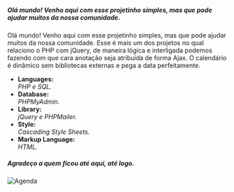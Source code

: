 <h5>Olá mundo! Venho aqui com esse projetinho simples, mas que pode ajudar muitos da nossa comunidade.</h5>
<p>Olá mundo! Venho aqui com esse projetinho simples, mas que pode ajudar muitos da nossa comunidade.
Esse é mais um dos projetos no qual relaciono o PHP com jQuery, de maneira lógica e interligada podemos fazendo com que cara anotação seja atribuída de forma Ajax.
O calendário é dinâmico sem bibliotecas externas e pega a data perfeitamente.</p>



<ul>
<li>
  <strong>Languages: <br /></strong>
  <i>PHP e SQL.</i>
 </li>

<li>
  <strong>Database: </br /></strong>
  <i>PHPMyAdmin.</i>
</li>

<li>
  <strong>Library: <br /></strong>
  <i>jQuery e PHPMailer.</i>
</li>

<li>
  <strong>Style: <br /></strong>
  <i>Cascading Style Sheets.</i>
</li>

<li>
  <strong>Markup Language: <br /></strong>
  <i>HTML.</i>
</li>
</ul>

<h5>Agradeço a quem ficou até aqui, até logo.</h5>



![Agenda](https://user-images.githubusercontent.com/89032013/140661595-380b9099-cf6a-4826-9193-049a77757db3.gif)
